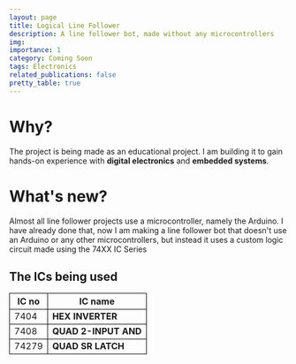 ```yaml
---
layout: page
title: Logical Line Follower
description: A line follower bot, made without any microcontrollers
img:
importance: 1
category: Coming Soon
tags: Electronics
related_publications: false
pretty_table: true
---
```


<style>
th, td {
  border:1px solid black;
}
.vector-gate {
  background-color: white;
}
</style>

# Why?

The project is being made as an educational project. I am building it to gain hands-on experience with **digital electronics** and **embedded systems**.

# What's new?

Almost all line follower projects use a microcontroller, namely the Arduino. I have already done that, now I am making a line follower bot that doesn't use an Arduino or any other microcontrollers, but instead it uses a custom logic circuit made using the 74XX IC Series

## The ICs being used

| IC no | IC name              |
| ----- | -------------------- |
| 7404  | **HEX INVERTER**     |
| 7408  | **QUAD 2-INPUT AND** |
| 74279 | **QUAD SR LATCH**    |
